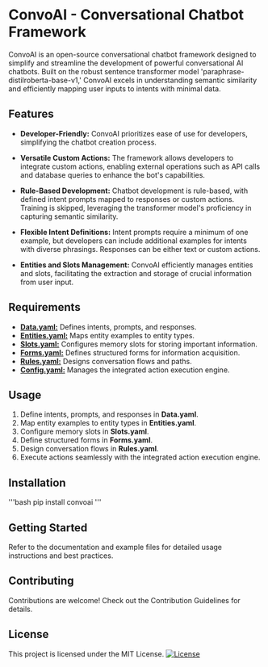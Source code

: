 # ConvoAI - Conversational Chatbot Framework

ConvoAI is an open-source conversational chatbot framework designed to simplify and streamline the development of powerful conversational AI chatbots. Built on the robust sentence transformer model 'paraphrase-distilroberta-base-v1,' ConvoAI excels in understanding semantic similarity and efficiently mapping user inputs to intents with minimal data.

## Features
- **Developer-Friendly:** ConvoAI prioritizes ease of use for developers, simplifying the chatbot creation process.

- **Versatile Custom Actions:** The framework allows developers to integrate custom actions, enabling external operations such as API calls and database queries to enhance the bot's capabilities.

- **Rule-Based Development:** Chatbot development is rule-based, with defined intent prompts mapped to responses or custom actions. Training is skipped, leveraging the transformer model's proficiency in capturing semantic similarity.

- **Flexible Intent Definitions:** Intent prompts require a minimum of one example, but developers can include additional examples for intents with diverse phrasings. Responses can be either text or custom actions.

- **Entities and Slots Management:** ConvoAI efficiently manages entities and slots, facilitating the extraction and storage of crucial information from user input.

## Requirements
- <u>**Data.yaml:**</u> Defines intents, prompts, and responses.
- <u>**Entities.yaml:**</u>  Maps entity examples to entity types.
- <u>**Slots.yaml:**</u>  Configures memory slots for storing important information.
- <u>**Forms.yaml:**</u>  Defines structured forms for information acquisition.
- <u>**Rules.yaml:**</u>  Designs conversation flows and paths.
- <u>**Config.yaml:**</u>  Manages the integrated action execution engine.

## Usage
1. Define intents, prompts, and responses in **Data.yaml**.
2. Map entity examples to entity types in **Entities.yaml**.
3. Configure memory slots in **Slots.yaml**.
4. Define structured forms in **Forms.yaml**.
5. Design conversation flows in **Rules.yaml**.
6. Execute actions seamlessly with the integrated action execution engine.

## Installation
'''bash
 pip install convoai 
'''

## Getting Started
Refer to the documentation and example files for detailed usage instructions and best practices.

## Contributing
Contributions are welcome! Check out the Contribution Guidelines for details.

## License
This project is licensed under the MIT License.
[![License](https://img.shields.io/badge/License-MIT-yellow.svg)](LICENSE)
